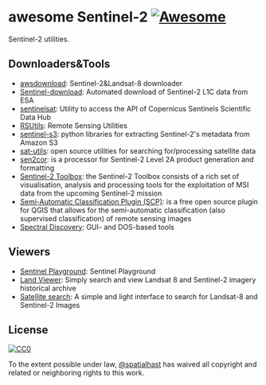 # awesome Sentinel-2 [![Awesome](https://cdn.rawgit.com/sindresorhus/awesome/d7305f38d29fed78fa85652e3a63e154dd8e8829/media/badge.svg)](https://github.com/sindresorhus/awesome)

Sentinel-2 utilities.

## Downloaders&Tools

- [awsdownload](https://github.com/kraftek/awsdownload): Sentinel-2&Landsat-8 downloader
- [Sentinel-download](https://github.com/olivierhagolle/Sentinel-download): Automated download of Sentinel-2 L1C data from ESA
- [sentinelsat](https://github.com/ibamacsr/sentinelsat): Utility to access the API of Copernicus Sentinels Scientific Data Hub
- [RSUtils](https://github.com/IgorGarkusha/RSUtils): Remote Sensing Utilities
- [sentinel-s3](https://github.com/developmentseed/sentinel-s3): python libraries for extracting Sentinel-2's metadata from Amazon S3
- [sat-utils](https://github.com/sat-utils): open source utilities for searching for/processing satellite data
- [sen2cor](http://step.esa.int/main/third-party-plugins-2/sen2cor/): is a processor for Sentinel-2 Level 2A product generation and formatting
- [Sentinel-2 Toolbox](https://sentinel.esa.int/web/sentinel/toolboxes/sentinel-2): the Sentinel-2 Toolbox consists of a rich set of visualisation, analysis and processing tools for the exploitation of MSI data from the upcoming Sentinel-2 mission
- [Semi-Automatic Classification Plugin (SCP)](https://fromgistors.blogspot.com/p/semi-automatic-classification-plugin.html): is a free open source plugin for QGIS that allows for the semi-automatic classification (also supervised classification) of remote sensing images
- [Spectral Discovery](http://www.geosage.com/highview/download.html): GUI- and DOS-based tools

## Viewers

- [Sentinel Playground](http://apps.sentinel-hub.com/sentinel-playground): Sentinel Playground
- [Land Viewer](https://lv.eosda.com/): Simply search and view Landsat 8 and Sentinel-2 imagery historical archive
- [Satellite search](https://remotepixel.ca/projects/satellitesearch.html): A simple and light interface to search for Landsat-8 and Sentinel-2 Images

## License

[![CC0](http://mirrors.creativecommons.org/presskit/buttons/88x31/svg/cc-zero.svg)](https://creativecommons.org/publicdomain/zero/1.0/)

To the extent possible under law, [@spatialhast](https://github.com/spatialhast) has waived all copyright and related or neighboring rights to this work.
